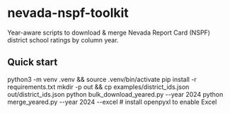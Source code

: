# nevada-nspf-toolkit
Year-aware scripts to download & merge Nevada Report Card (NSPF) district school ratings by column year.

## Quick start
python3 -m venv .venv && source .venv/bin/activate
pip install -r requirements.txt
mkdir -p out && cp examples/district_ids.json out/district_ids.json
python bulk_download_yeared.py --year 2024
python merge_yeared.py --year 2024 --excel   # install openpyxl to enable Excel
